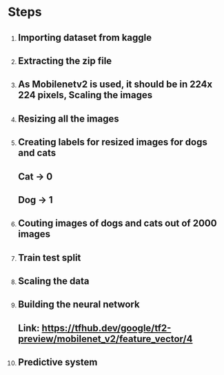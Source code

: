 # Steps

1. ## Importing dataset from kaggle
2. ## Extracting the zip file
3. ## As Mobilenetv2 is used, it should be in 224x 224 pixels, Scaling the images
4. ## Resizing all the images
5. ## Creating labels for resized images for dogs and cats

    ## Cat -> 0

    ## Dog -> 1

6. ## Couting images of dogs and cats out of 2000 images
7. ## Train test split
8. ## Scaling the data
9. ## Building the neural network
    
   ## Link: https://tfhub.dev/google/tf2-preview/mobilenet_v2/feature_vector/4
10. ## Predictive system
